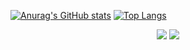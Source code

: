 [![Anurag's GitHub stats](https://github-readme-stats.vercel.app/api?username=jujeongho0)](https://github.com/anuraghazra/github-readme-stats)
[![Top Langs](https://github-readme-stats.vercel.app/api/top-langs/?username=jujeongho0&hide=typescript,jupyter%20notebook,javascript,makefile&langs_count=3)](https://github.com/anuraghazra/github-readme-stats)

<p align="center">
<img src="http://mazassumnida.wtf/api/v2/generate_badge?boj=jujeongho">
<img src="http://mazandi.herokuapp.com/api?handle=jujeongho">
</p>
